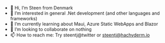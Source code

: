- 👋 Hi, I’m Steen from Denmark
- 👀 I’m interested in general .Net development (and other languages and frameworks) 
- 🌱 I’m currently learning about Maui, Azure Static WebApps and Blazor
- 💞️ I’m looking to collaborate on nothing
- 📫 How to reach me: Try steentj@twitter or steentj@hachyderm.io

<!---
steentj/steentj is a ✨ special ✨ repository because its `README.md` (this file) appears on your GitHub profile.
You can click the Preview link to take a look at your changes.
--->
